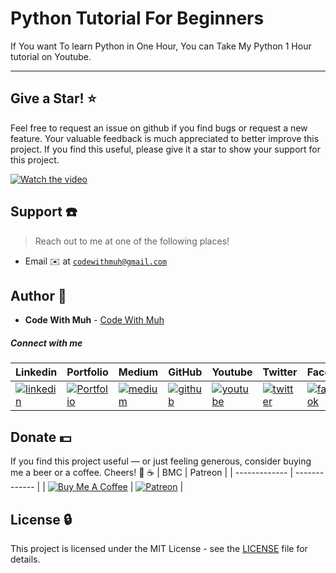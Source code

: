 # Python Tutorial For Beginners

If You want To learn Python in One Hour, You can Take My Python 1 Hour tutorial on Youtube.

---


## Give a Star! ⭐
Feel free to request an issue on github if you find bugs or request a new feature. Your valuable feedback is much appreciated to better improve this project. If you find this useful, please give it a star to show your support for this project.

[![Watch the video](https://miro.medium.com/max/700/1*g7m4L0NsmV6o98dG5iRU7Q.png)](https://www.youtube.com/watch?v=9q6XbhLawRI)



## Support :telephone:

> Reach out to me at one of the following places!

- Email :envelope: at <a href="mailto:codewithmuh@gmail.com" target="_blank">`codewithmuh@gmail.com`</a>


## Author :boy:

* **Code With Muh** - [Code With Muh](https://github.com/codewithmuh)


##### Connect with me

| Linkedin | Portfolio | Medium | GitHub | Youtube | Twitter | Facebook | Instagram |
|----------|----------|----------|----------|----------|----------|----------|----------|
| [![linkedin](https://img.icons8.com/ios-filled/96/ffffff/linkedin.png)](https://www.linkedin.com/in/muhammad-rashid-daha/) | [![Portfolio](https://img.icons8.com/wired/96/ffffff/domain.png)](https://codewithmuh.com/) | [![medium](https://img.icons8.com/ios-filled/96/ffffff/medium-monogram.png)](https://medium.com/@codewithmuh) | [![github](https://img.icons8.com/ios-filled/96/ffffff/github.png)](https://github.com/codewithmuh) | [![youtube](https://img.icons8.com/windows/96/ffffff/youtube.png)](https://youtube.com/@codewithmuh) | [![twitter](https://img.icons8.com/ios-filled/96/ffffff/twitter.png)](https://twitter.com/rashiddaha80) | [![facebook](https://img.icons8.com/ios-filled/90/ffffff/facebook.png)](https://www.facebook.com/MuhammadRashid06/) | [![instagram](https://img.icons8.com/ios-filled/90/ffffff/instagram-new.png)](https://www.instagram.com/rashiddaha1/) |


## Donate :dollar:

If you find this project useful — or just feeling generous, consider buying me a beer or a coffee. Cheers! :beers: :coffee:
| BMC | Patreon |
| ------------- | ------------- |
| [![Buy Me A Coffee](https://www.buymeacoffee.com/assets/img/custom_images/orange_img.png)](https://www.buymeacoffee.com/codewithmuh) | [![Patreon](https://c5.patreon.com/external/logo/become_a_patron_button.png)](https://www.patreon.com/codewithmuh) |


## License :lock:

This project is licensed under the MIT License - see the [LICENSE](LICENSE) file for details.

